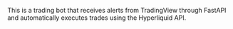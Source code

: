 This is a trading bot that receives alerts from TradingView through FastAPI and automatically executes trades using the Hyperliquid API.
